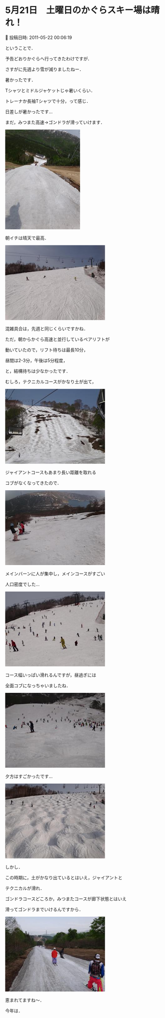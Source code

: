 # 5月21日　土曜日のかぐらスキー場は晴れ！

📅 投稿日時: 2011-05-22 00:06:19

ということで．





予告どおりかぐらへ行ってきたわけですが．





さすがに先週より雪が減りましたねー．


暑かったです．


Tシャツとミドルジャケットじゃ暑いくらい．


トレーナか長袖Tシャツで十分，って感じ．


日差しが暑かったです…





まだ，みつまた高速→ゴンドラが滑っていけます．




![53dfcdb0167108dcf1e95f38da4b0dbe.jpg](images/53dfcdb0167108dcf1e95f38da4b0dbe.jpg)







朝イチは晴天で最高．




![32b8566c66e20b6da11b4edfc62283cb.jpg](images/32b8566c66e20b6da11b4edfc62283cb.jpg)







混雑具合は，先週と同じくらいですかね．


ただ，朝からかぐら高速と並行しているペアリフトが


動いていたので，リフト待ちは最長10分，


昼間は2-3分，午後は5分程度，


と，結構待ちは少なかったです．





むしろ，テクニカルコースがかなり土が出て，




![478ce004b7bab8772611ded3979dec1c.jpg](images/478ce004b7bab8772611ded3979dec1c.jpg)




ジャイアントコースもあまり長い距離を取れる


コブがなくなってきたので．




![53b59cc9039db53e3bdf1514e31a9777.jpg](images/53b59cc9039db53e3bdf1514e31a9777.jpg)







メインバーンに人が集中し，メインコースがすごい


人口密度でした…




![1d60a8f0a83ca0b59fa630eb82aa4781.jpg](images/1d60a8f0a83ca0b59fa630eb82aa4781.jpg)




コース幅いっぱい滑れるんですが，昼過ぎには


全面コブになっちゃいましたね．




![846b17f4bb8e704a691a8c2ee63cd925.jpg](images/846b17f4bb8e704a691a8c2ee63cd925.jpg)







夕方はすごかったです…




![82a4f656a784db5809091f366e65e15e.jpg](images/82a4f656a784db5809091f366e65e15e.jpg)







しかし．


この時期に，土がかなり出ているとはいえ，ジャイアントと


テクニカルが滑れ．


ゴンドラコースどころか，みつまたコースが廊下状態とはいえ


滑ってゴンドラまでいけるんですから．




![8fcfaa5e3c459529bc95a43f238e0e3d.jpg](images/8fcfaa5e3c459529bc95a43f238e0e3d.jpg)







恵まれてますね～．


今年は．
